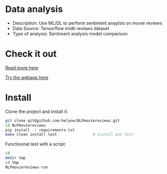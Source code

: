 # Data analysis
- Description: Use ML/DL to perform sentiment anaylsis on movie reviews
- Data Source: Tensorflow imdb reviews dataset
- Type of analysis: Sentiment analysis model comparison

# Check it out

[Read more here](https://medium.com/@sridhargkumar11/a-comparison-of-sentiment-analysis-models-using-nlp-on-movie-reviews-980bde64c646)

[Try the webapp here](https://nlp-movie-review-anffoy276a-ey.a.run.app/)


# Install

Clone the project and install it:

```bash
git clone git@github.com:helyne/NLPmoviereviews.git
cd NLPmoviereviews
pip install -r requirements.txt
make clean install test                # install and test
```
Functionnal test with a script:

```bash
cd
mkdir tmp
cd tmp
NLPmoviereviews-run
```
